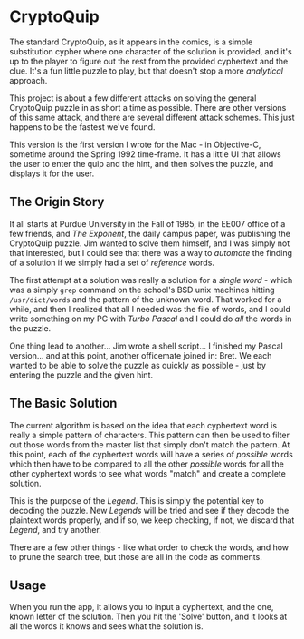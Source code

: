 # CryptoQuip

The standard CryptoQuip, as it appears in the comics, is a simple substitution
cypher where one character of the solution is provided, and it's up to the player
to figure out the rest from the provided cyphertext and the clue. It's a fun little
puzzle to play, but that doesn't stop a more _analytical_ approach.

This project is about a few different attacks on solving the general CryptoQuip
puzzle in as short a time as possible. There are other versions of this same
attack, and there are several different attack schemes. This just happens to
be the fastest we've found.

This version is the first version I wrote for the Mac - in Objective-C, sometime
around the Spring 1992 time-frame. It has a little UI that allows the user to 
enter the quip and the hint, and then solves the puzzle, and displays it for
the user.

## The Origin Story

It all starts at Purdue University in the Fall of 1985, in the EE007 office of a
few friends, and _The Exponent_, the daily campus paper, was publishing the
CryptoQuip puzzle. Jim wanted to solve them himself, and I was simply not
that interested, but I could see that there was a way to _automate_ the
finding of a solution if we simply had a set of _reference_ words.

The first attempt at a solution was really a solution for a _single word_ - which
was a simply `grep` command on the school's BSD unix machines hitting
`/usr/dict/words` and the pattern of the unknown word. That worked for
a while, and then I realized that all I needed was the file of words, and I could
write something on my PC with _Turbo Pascal_ and I could do _all_ the words
in the puzzle.

One thing lead to another... Jim wrote a shell script... I finished my Pascal
version... and at this point, another officemate joined in: Bret. We each
wanted to be able to solve the puzzle as quickly as possible - just by
entering the puzzle and the given hint.

## The Basic Solution

The current algorithm is based on the idea that each cyphertext word is really
a simple pattern of characters. This pattern can then be used to filter out those
words from the master list that simply don't match the pattern. At this point,
each of the cyphertext words will have a series of _possible_ words which then
have to be compared to all the other _possible_ words for all the other
cyphertext words to see what words "match" and create a complete solution.

This is the purpose of the _Legend_. This is simply the potential key to
decoding the puzzle. New _Legends_ will be tried and see if they decode the
plaintext words properly, and if so, we keep checking, if not, we discard that
_Legend_, and try another.

There are a few other things - like what order to check the words, and how to
prune the search tree, but those are all in the code as comments.

## Usage

When you run the app, it allows you to input a cyphertext, and the one,
known letter of the solution. Then you hit the 'Solve' button, and it looks
at all the words it knows and sees what the solution is.


